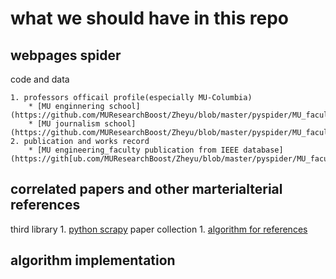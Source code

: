 # what we should have in this repo

## webpages spider 
code and data

	1. professors officail profile(especially MU-Columbia)
		* [MU enginnering school](https://github.com/MUResearchBoost/Zheyu/blob/master/pyspider/MU_faculty/MU_faculty/spiders/engineering_faculty.py)
		* [MU journalism school](https://github.com/MUResearchBoost/Zheyu/blob/master/pyspider/MU_faculty/MU_faculty/spiders/journalism_faculty.py)
	2. publication and works record
		* [MU engineering_faculty publication from IEEE database](https://gith[ub.com/MUResearchBoost/Zheyu/blob/master/pyspider/MU_faculty/MU_faculty/spiders/IEEESpider.py)
## correlated papers and other marterialterial references
third library
	1. [python scrapy](https://doc.scrapy.org/en/latest/index.html) 
paper collection
	1. [algorithm for references](https://github.com/MUResearchBoost/Zheyu/tree/master/references)
## algorithm implementation
